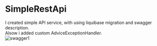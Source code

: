 # SimpleRestApi
I created simple API service, with  using liquibase migration and swagger description.  
Alsow i added custom AdviceExceptionHandler.  
![swagger1](https://user-images.githubusercontent.com/97405800/174252915-850ce6fd-804e-42cf-8920-090239862a3c.jpg)
